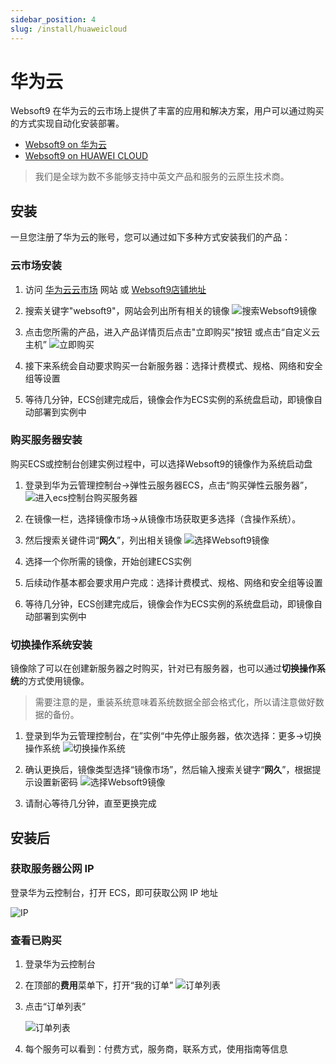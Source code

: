 ```yaml
---
sidebar_position: 4
slug: /install/huaweicloud
---
```


# 华为云

Websoft9 在华为云的云市场上提供了丰富的应用和解决方案，用户可以通过购买的方式实现自动化安装部署。

- [Websoft9 on 华为云](https://marketplace.huaweicloud.com/seller/e57458aa054b430fb2f82a066105f986)
- [Websoft9 on HUAWEI CLOUD](https://marketplace-intl.huaweicloud.com/seller/a0d01460031d46639391c78a61de9a0f)

> 我们是全球为数不多能够支持中英文产品和服务的云原生技术商。

## 安装

一旦您注册了华为云的账号，您可以通过如下多种方式安装我们的产品：

### 云市场安装

1. 访问 [华为云云市场](https://marketplace.huaweicloud.com/all/?q=JXdlYnNvZnQ5JQ) 网站 或 [Websoft9店铺地址](https://marketplace.huaweicloud.com/seller/e57458aa054b430fb2f82a066105f986)

2. 搜索关键字"websoft9"，网站会列出所有相关的镜像
   ![搜索Websoft9镜像](https://libs.websoft9.com/Websoft9/DocsPicture/zh/huaweicloud/huaweicloud-buy-websoft9.png) 

3. 点击您所需的产品，进入产品详情页后点击"立即购买"按钮 或点击“自定义云主机”
   ![立即购买](https://libs.websoft9.com/Websoft9/DocsPicture/zh/huaweicloud/huaweicloud-buyimage-websoft9.png) 
4. 接下来系统会自动要求购买一台新服务器：选择计费模式、规格、网络和安全组等设置
5. 等待几分钟，ECS创建完成后，镜像会作为ECS实例的系统盘启动，即镜像自动部署到实例中


### 购买服务器安装

购买ECS或控制台创建实例过程中，可以选择Websoft9的镜像作为系统启动盘

1. 登录到华为云管理控制台->弹性云服务器ECS，点击“购买弹性云服务器”，
   ![进入ecs控制台购买服务器](https://libs.websoft9.com/Websoft9/DocsPicture/zh/huaweicloud/huaweicloud-buyecs-websoft9.png)
2. 在镜像一栏，选择镜像市场->从镜像市场获取更多选择（含操作系统）。
3. 然后搜索关键件词“**网久**”，列出相关镜像
   ![选择Websoft9镜像](https://libs.websoft9.com/Websoft9/DocsPicture/zh/huaweicloud/huaweicloud-selectimage-websoft9.png)

4. 选择一个你所需的镜像，开始创建ECS实例
5. 后续动作基本都会要求用户完成：选择计费模式、规格、网络和安全组等设置
6. 等待几分钟，ECS创建完成后，镜像会作为ECS实例的系统盘启动，即镜像自动部署到实例中

### 切换操作系统安装

镜像除了可以在创建新服务器之时购买，针对已有服务器，也可以通过**切换操作系统**的方式使用镜像。

> 需要注意的是，重装系统意味着系统数据全部会格式化，所以请注意做好数据的备份。

1. 登录到华为云管理控制台，在”实例“中先停止服务器，依次选择：更多->切换操作系统 
   ![切换操作系统](https://libs.websoft9.com/Websoft9/DocsPicture/zh/huaweicloud/huaweicloud-changesysdisk-websoft9.png)

2. 确认更换后，镜像类型选择“镜像市场”，然后输入搜索关键字“**网久**”，根据提示设置新密码
   ![选择Websoft9镜像](https://libs.websoft9.com/Websoft9/DocsPicture/zh/huaweicloud/huaweicloud-changeimage-websoft9.png)

3. 请耐心等待几分钟，直至更换完成

## 安装后

### 获取服务器公网 IP

登录华为云控制台，打开 ECS，即可获取公网 IP 地址

![IP](https://libs.websoft9.com/Websoft9/DocsPicture/zh/huaweicloud/huaweicloud-remoteconnectweb-websoft9.png)

### 查看已购买

1. 登录华为云控制台
2. 在顶部的**费用**菜单下，打开“我的订单”
   ![订单列表](https://libs.websoft9.com/Websoft9/DocsPicture/zh/huaweicloud/huaweicloud-odlists-websoft9.png)
3. 点击“订单列表”

   ![订单列表](https://libs.websoft9.com/Websoft9/DocsPicture/zh/huaweicloud/huaweicloud-odlists2-websoft9.png)
2. 每个服务可以看到：付费方式，服务商，联系方式，使用指南等信息

